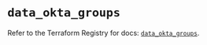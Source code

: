 # `data_okta_groups`

Refer to the Terraform Registry for docs: [`data_okta_groups`](https://registry.terraform.io/providers/okta/okta/4.9.0/docs/data-sources/groups).
